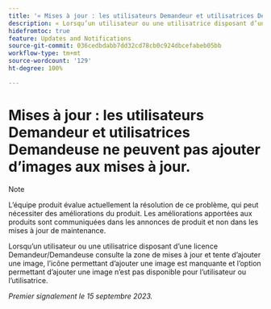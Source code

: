 ```yaml
---
title: '« Mises à jour : les utilisateurs Demandeur et utilisatrices Demandeuse ne peuvent pas ajouter d’images aux mises à jour. »'
description: « Lorsqu’un utilisateur ou une utilisatrice disposant d’une licence de Demandeur/Demandeuse consulte la zone de mises à jour et tente d’ajouter une image, l’icône permettant d’ajouter une image est manquante et l’option permettant d’ajouter une image n’est pas disponible pour l’utilisateur ou l’utilisatrice. »
hidefromtoc: true
feature: Updates and Notifications
source-git-commit: 036cedbdabb7dd32cd78cb0c924dbcefabeb05bb
workflow-type: tm+mt
source-wordcount: '129'
ht-degree: 100%

---
```



# Mises à jour : les utilisateurs Demandeur et utilisatrices Demandeuse ne peuvent pas ajouter d’images aux mises à jour.

>[!NOTE]
>
>L’équipe produit évalue actuellement la résolution de ce problème, qui peut nécessiter des améliorations du produit. Les améliorations apportées aux produits sont communiquées dans les annonces de produit et non dans les mises à jour de maintenance.

Lorsqu’un utilisateur ou une utilisatrice disposant d’une licence Demandeur/Demandeuse consulte la zone de mises à jour et tente d’ajouter une image, l’icône permettant d’ajouter une image est manquante et l’option permettant d’ajouter une image n’est pas disponible pour l’utilisateur ou l’utilisatrice.

_Premier signalement le 15 septembre 2023._
